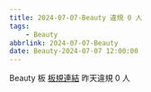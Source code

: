 ```yaml
---
title: 2024-07-07-Beauty 違規 0 人
tags:
    - Beauty
abbrlink: 2024-07-07-Beauty
date: Beauty-2024-07-07 12:00:00
---
```

Beauty 板 [板規連結](https://www.ptt.cc/bbs/Beauty/M.1630069980.A.84B.html)
昨天違規 0 人
